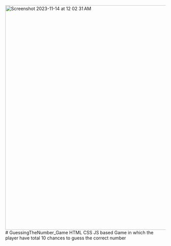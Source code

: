 <img width="707" alt="Screenshot 2023-11-14 at 12 02 31 AM" src="https://github.com/SudhanshuDTU/GuessingTheNumber_Game/assets/116909414/b0385166-bb25-4eb2-9fc0-7ed4fe3ca26c">
# GuessingTheNumber_Game
HTML CSS JS based Game in which the player have total 10 chances to guess the correct number 
